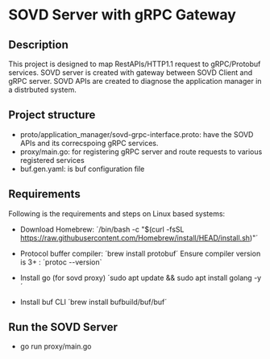 # SOVD Server with gRPC Gateway

## Description
This project is designed to map RestAPIs/HTTP1.1 request to gRPC/Protobuf services. SOVD server is created with gateway between SOVD Client and gRPC server. SOVD APIs are created to diagnose the application manager in a distrbuted system.

## Project structure
- proto/application_manager/sovd-grpc-interface.proto: have the SOVD APIs and its correcspoing gRPC services.
- proxy/main.go: for registering gRPC server and route requests to various registered services 
- buf.gen.yaml: is buf configuration file

## Requirements
Following is the requirements and steps on Linux based systems:
- Download Homebrew:
´/bin/bash -c "$(curl -fsSL https://raw.githubusercontent.com/Homebrew/install/HEAD/install.sh)"´

- Protocol buffer compiler:
´brew install protobuf´
Ensure compiler version is 3+ : ´protoc --version`

- Install go (for sovd proxy)
´sudo apt update && sudo apt install golang -y´

- Install buf CLI
´brew install bufbuild/buf/buf´

## Run the SOVD Server
- go run proxy/main.go


